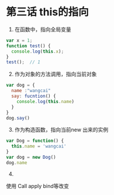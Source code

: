 # 第三话 this的指向

1. 在函数中，指向全局变量

  ```js
  var x = 1;
  function test() {
    console.log(this.x);
  }
  test();  // 1

  ```

2. 作为对象的方法调用，指向当前对象

  ```js
  var dog = {
    name :"wangcai"
    say: fucntion() {
      console.log(this.name)
    }
  }
  dog.say()
  ```

3. 作为构造函数，指向当前new 出来的实例 

  ```js
  var Dog = function() {
    this.name = 'wangcai'
  }
  var dog = new Dog()
  dog.name
  ```
4. 
使用 Call apply bind等改变

